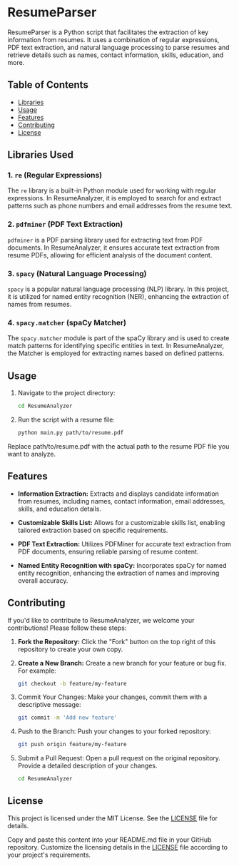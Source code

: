 # ResumeParser

ResumeParser is a Python script that facilitates the extraction of key information from resumes. It uses a combination of regular expressions, PDF text extraction, and natural language processing to parse resumes and retrieve details such as names, contact information, skills, education, and more.

## Table of Contents
- [Libraries](#libraries)
- [Usage](#usage)
- [Features](#features)
- [Contributing](#contributing)
- [License](#license)

## Libraries Used

### 1. `re` (Regular Expressions)

The `re` library is a built-in Python module used for working with regular expressions. In ResumeAnalyzer, it is employed to search for and extract patterns such as phone numbers and email addresses from the resume text.

### 2. `pdfminer` (PDF Text Extraction)

`pdfminer` is a PDF parsing library used for extracting text from PDF documents. In ResumeAnalyzer, it ensures accurate text extraction from resume PDFs, allowing for efficient analysis of the document content.

### 3. `spacy` (Natural Language Processing)

`spacy` is a popular natural language processing (NLP) library. In this project, it is utilized for named entity recognition (NER), enhancing the extraction of names from resumes.

### 4. `spacy.matcher` (spaCy Matcher)

The `spacy.matcher` module is part of the spaCy library and is used to create match patterns for identifying specific entities in text. In ResumeAnalyzer, the Matcher is employed for extracting names based on defined patterns.


## Usage

1. Navigate to the project directory:

   ```bash
   cd ResumeAnalyzer

2. Run the script with a resume file:

   ```bash
   python main.py path/to/resume.pdf

Replace path/to/resume.pdf with the actual path to the resume PDF file you want to analyze.

## Features

- **Information Extraction:** Extracts and displays candidate information from resumes, including names, contact information, email addresses, skills, and education details.

- **Customizable Skills List:** Allows for a customizable skills list, enabling tailored extraction based on specific requirements.

- **PDF Text Extraction:** Utilizes PDFMiner for accurate text extraction from PDF documents, ensuring reliable parsing of resume content.

- **Named Entity Recognition with spaCy:** Incorporates spaCy for named entity recognition, enhancing the extraction of names and improving overall accuracy.

## Contributing

If you'd like to contribute to ResumeAnalyzer, we welcome your contributions! Please follow these steps:

1. **Fork the Repository:** Click the "Fork" button on the top right of this repository to create your own copy.

2. **Create a New Branch:** Create a new branch for your feature or bug fix. For example:
   ```bash
   git checkout -b feature/my-feature

3. Commit Your Changes: Make your changes, commit them with a descriptive message:

   ```bash
   git commit -m 'Add new feature'

4. Push to the Branch: Push your changes to your forked repository:

   ```bash
   git push origin feature/my-feature

5. Submit a Pull Request: Open a pull request on the original repository. Provide a detailed description of your changes.

   ```bash
   cd ResumeAnalyzer


## License

This project is licensed under the MIT License. See the [LICENSE](LICENSE) file for details.

Copy and paste this content into your README.md file in your GitHub repository. Customize the licensing details in the [LICENSE](LICENSE) file according to your project's requirements.








